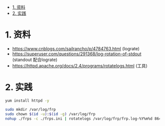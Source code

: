 


<!-- TOC -->

- [1. 资料](#1-资料)
- [2. 实践](#2-实践)

<!-- /TOC -->

<a id="markdown-1-资料" name="1-资料"></a>
# 1. 资料

* https://www.cnblogs.com/sailrancho/p/4784763.html (lograte)
* https://superuser.com/questions/291368/log-rotation-of-stdout (standout 配合lograte)
* https://httpd.apache.org/docs/2.4/programs/rotatelogs.html (工具)

<a id="markdown-2-实践" name="2-实践"></a>
# 2. 实践     
```bash
yum install httpd -y

sudo mkdir /var/log/frp
sudo chown $(id -u):$(id -g) /var/log/frp
nohup ./frps -c ./frps.ini | rotatelogs /var/log/frp/frp.log-%Y%m%d 86400 &

```
